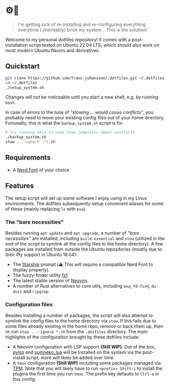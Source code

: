 # ⚙️📁
> I'm getting sick of re-installing and re-configuring everything everytime I (inevitably) brick my system...
> This is the solution!

Welcome to my personal dotfiles repository! It comes with a post-installation script tested on Ubuntu 22.04 LTS, which should also work on most modern Ubuntu flavors and derivatives.

## Quickstart
```sh
git clone https://github.com/frans-johansson/.dotfiles.git ~/.dotfiles
cd ~/.dotfiles
./setup_system.sh
```

Changes will not be noticeable until you start a new shell, e.g. by running `bash`.

In case of errors to the tune of *"stowing ... would cause conflicts"*, you probably need to move your existing config files out of your home directory. Fortunatly, this is what the `backup_system.sh` script is for.

```sh
# Try running this in case stow complains about conflicts
./backup_system.sh
stow . --ignore .*\.sh
```

## Requirements
- A [Nerd Font](https://www.nerdfonts.com/) of your choice

## Features
The setup script will set up some software I enjoy using in my Linux environments. The dotfiles subsequently setup convenient aliases for some of these (mainly replacing `ls` with `exa`).

### The "bare necessities"
Besides running `apt update` and `apt upgrade`, a number of *"bare necessities"* are installed, including `build-essential` and `stow` (utilized in the end of the script to symlink all the config files to the home directory). A few packages are installed from outside the Ubuntu repositories (mostly due to their iffy support in Ubuntu 18.04):
- The [Starship](https://starship.rs/) prompt (⚠️ This will require a compatible Nerd Font to display properly).
- The fuzzy-finder utility [fzf](https://github.com/junegunn/fzf).
- The latest stable version of [Neovim](https://neovim.io/).
- A number of Rust alternatives to core utils, including `exa`, `fd-find`, `du-dust` and `ripgrep`.

### Configuration files
Besides installing a number of packages, the script will also attempt to symlink the config files to the home directory via `stow`. If this fails due to some files already existing in the home repo, remove or back them up, then re-run `stow . --ignore *.sh` from the `.dotfiles` directory. The main highlights of the configuration brought by these dotfiles include:
- A Neovim configuration with LSP support **(Still WIP)**. Out of the box, [pylsp](https://github.com/python-lsp/python-lsp-server) and [sumneko\_lua](https://github.com/LuaLS/lua-language-server) will be installed on the system via the post-install script, more will likely be added over time.
- A `tmux` configuration **(Still WIP)** including some packages managed via [TPM](https://github.com/tmux-plugins/tpm). Note that you will likely have to run `<prefix> Shift-i` to install the plugins the first time you run `tmux`. The prefix key defaults to `Ctrl-a` in this config.

